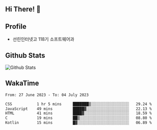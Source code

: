 ## Hi There! 👋

## Profile

-   선린인터넷고 118기 소프트웨어과

## Github Stats

![Github Stats](https://github-readme-stats.vercel.app/api/top-langs/?username=NY0510&theme=tokyonight&hide_border=true&layout=compact)

## WakaTime

<!--START_SECTION:waka-->

```txt
From: 27 June 2023 - To: 04 July 2023

CSS           1 hr 5 mins     ███████▒░░░░░░░░░░░░░░░░░   29.24 %
JavaScript    49 mins         █████▓░░░░░░░░░░░░░░░░░░░   22.13 %
HTML          41 mins         ████▓░░░░░░░░░░░░░░░░░░░░   18.59 %
C             19 mins         ██▒░░░░░░░░░░░░░░░░░░░░░░   08.80 %
Kotlin        15 mins         █▓░░░░░░░░░░░░░░░░░░░░░░░   06.89 %
```

<!--END_SECTION:waka-->
